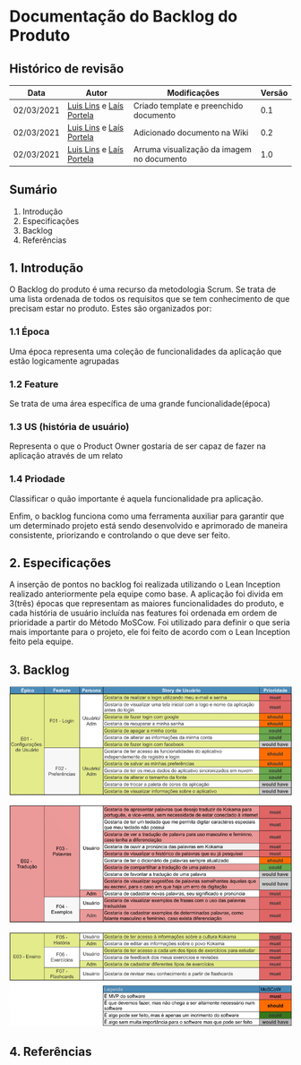 # Documentação do Backlog do Produto

## Histórico de revisão

| Data       | Autor                                        | Modificações                      | Versão |
| ---------- | -------------------------------------------- | --------------------------------- | ------ |
| 02/03/2021 | [Luis Lins](https://github.com/luisgaboardi) e [Laís Portela](https://github.com/laispa) | Criado template e preenchido documento | 0.1    |
| 02/03/2021 | [Luis Lins](https://github.com/luisgaboardi) e [Laís Portela](https://github.com/laispa) | Adicionado documento na Wiki | 0.2    |
| 02/03/2021 | [Luis Lins](https://github.com/luisgaboardi) e [Laís Portela](https://github.com/laispa) | Arruma visualização da imagem no documento | 1.0    |

## Sumário

1. Introdução
2. Especificações
3. Backlog
4. Referências

## 1. Introdução
<!-- O que é backlog de produto -->
O Backlog do produto é uma recurso da metodologia Scrum. Se trata de uma lista ordenada de todos os requisitos que se tem conhecimento de que precisam estar no produto. Estes são organizados por:

### 1.1 Época

Uma época representa uma coleção de funcionalidades da aplicação que estão logicamente agrupadas

### 1.2 Feature

Se trata de uma área específica de uma grande funcionalidade(época)

### 1.3 US (história de usuário)

Representa o que o Product Owner gostaria de ser capaz de fazer na aplicação através de um relato

### 1.4 Priodade

Classificar o quão importante é aquela funcionalidade pra aplicação.

Enfim, o backlog funciona como uma ferramenta auxiliar para garantir que um determinado projeto está sendo desenvolvido e aprimorado de maneira consistente, priorizando e controlando o que deve ser feito.

## 2. Especificações
<!-- Explicar como o backlog foi feito, quais são as épocas, features-->
A inserção de pontos no backlog foi realizada utilizando o Lean Inception realizado anteriormente pela equipe como base. A aplicação foi divida em 3(três) épocas que representam as maiores funcionalidades do produto, e cada história de usuário incluída nas features foi ordenada em ordem de prioridade a partir do Método MoSCow. Foi utilizado para definir o que seria mais importante para o projeto, ele foi feito de acordo com o Lean Inception feito pela equipe.

## 3. Backlog

![Backlog](../assets/img/product-backlog/product-backlog.png)

## 4. Referências

[^1]: Camargo, Robson. Backlog: aprenda o que é e como compatibilizar com o fluxo de trabalho. Robson Camargo, 04/12/2019 . Disponível em: <https://robsoncamargo.com.br/blog/Backlog-o-que-e-e-como-pode-ajudar-em-seus-projetos>. Acesso em: 02, de março de 2021.

[^2]: PRODUCT BACKLOG. Desenvolvimento Ágill, 2014. Disponível em: <https://www.desenvolvimentoagil.com.br/scrum/product_backlog>. Acesso em: 02 de março de 2021.
